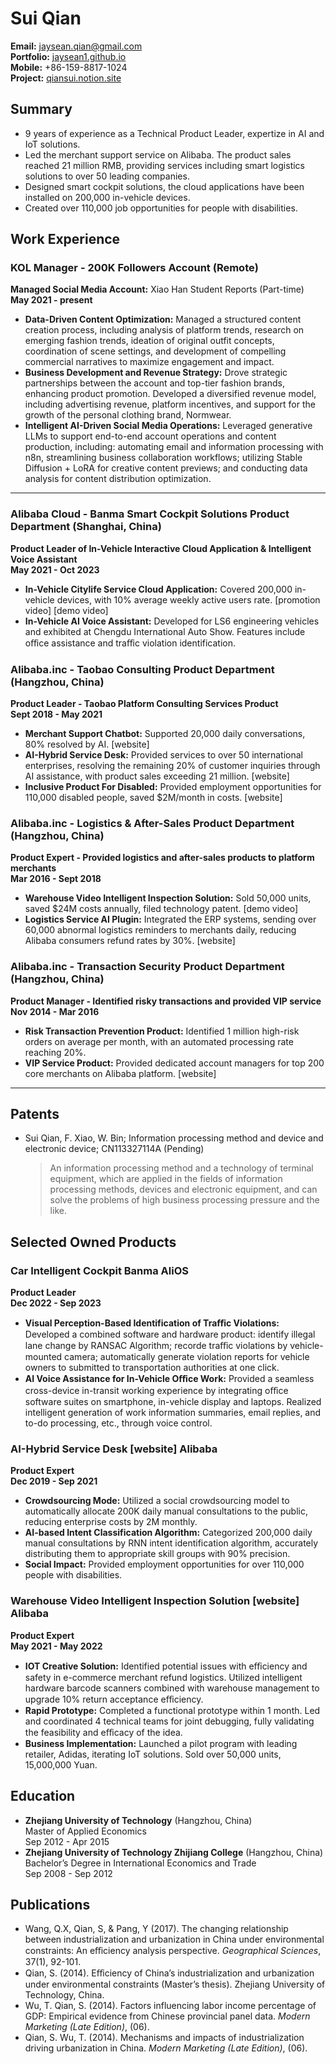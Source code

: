 # Sui Qian

**Email:** jaysean.qian@gmail.com  
**Portfolio:** [jaysean1.github.io](https://jaysean1.github.io)  
**Mobile:** +86-159-8817-1024  
**Project:** [qiansui.notion.site](https://qiansui.notion.site)

## Summary
- 9 years of experience as a Technical Product Leader, expertize in AI and IoT solutions.
- Led the merchant support service on Alibaba. The product sales reached 21 million RMB, providing services including smart logistics solutions to over 50 leading companies.
- Designed smart cockpit solutions, the cloud applications have been installed on 200,000 in-vehicle devices.
- Created over 110,000 job opportunities for people with disabilities.

## Work Experience

### KOL Manager - 200K Followers Account (Remote)
**Managed Social Media Account:** Xiao Han Student Reports (Part-time)  
**May 2021 - present**
- **Data-Driven Content Optimization:** Managed a structured content creation process, including analysis of platform trends, research on emerging fashion trends, ideation of original outfit concepts, coordination of scene settings, and development of compelling commercial narratives to maximize engagement and impact.
- **Business Development and Revenue Strategy:** Drove strategic partnerships between the account and top-tier fashion brands, enhancing product promotion. Developed a diversified revenue model, including advertising revenue, platform incentives, and support for the growth of the personal clothing brand, Normwear.
- **Intelligent AI-Driven Social Media Operations:** Leveraged generative LLMs to support end-to-end account operations and content production, including: automating email and information processing with n8n, streamlining business collaboration workflows; utilizing Stable Diffusion + LoRA for creative content previews; and conducting data analysis for content distribution optimization.

---

### Alibaba Cloud - Banma Smart Cockpit Solutions Product Department (Shanghai, China)
**Product Leader of In-Vehicle Interactive Cloud Application & Intelligent Voice Assistant**  
**May 2021 - Oct 2023**
- **In-Vehicle Citylife Service Cloud Application:** Covered 200,000 in-vehicle devices, with 10% average weekly active users rate. [promotion video] [demo video]
- **In-Vehicle AI Voice Assistant:** Developed for LS6 engineering vehicles and exhibited at Chengdu International Auto Show. Features include oﬀice assistance and traﬀic violation identification.

### Alibaba.inc - Taobao Consulting Product Department (Hangzhou, China)
**Product Leader - Taobao Platform Consulting Services Product**  
**Sept 2018 - May 2021**
- **Merchant Support Chatbot:** Supported 20,000 daily conversations, 80% resolved by AI. [website]
- **AI-Hybrid Service Desk:** Provided services to over 50 international enterprises, resolving the remaining 20% of customer inquiries through AI assistance, with product sales exceeding 21 million. [website]
- **Inclusive Product For Disabled:** Provided employment opportunities for 110,000 disabled people, saved $2M/month in costs. [website]

### Alibaba.inc - Logistics & After-Sales Product Department (Hangzhou, China)
**Product Expert - Provided logistics and after-sales products to platform merchants**  
**Mar 2016 - Sept 2018**
- **Warehouse Video Intelligent Inspection Solution:** Sold 50,000 units, saved $24M costs annually, filed technology patent. [demo video]
- **Logistics Service AI Plugin:** Integrated the ERP systems, sending over 60,000 abnormal logistics reminders to merchants daily, reducing Alibaba consumers refund rates by 30%. [website]

### Alibaba.inc - Transaction Security Product Department (Hangzhou, China)
**Product Manager - Identified risky transactions and provided VIP service**  
**Nov 2014 - Mar 2016**
- **Risk Transaction Prevention Product:** Identified 1 million high-risk orders on average per month, with an automated processing rate reaching 20%.
- **VIP Service Product:** Provided dedicated account managers for top 200 core merchants on Alibaba platform. [website]

---

## Patents
- Sui Qian, F. Xiao, W. Bin; Information processing method and device and electronic device; CN113327114A (Pending)
  > An information processing method and a technology of terminal equipment, which are applied in the fields of information processing methods, devices and electronic equipment, and can solve the problems of high business processing pressure and the like.
## Selected Owned Products

### Car Intelligent Cockpit Banma AliOS
**Product Leader**  
**Dec 2022 - Sep 2023**
- **Visual Perception-Based Identification of Traﬀic Violations:** Developed a combined software and hardware product: identify illegal lane change by RANSAC Algorithm; recorde traﬀic violations by vehicle-mounted camera; automatically generate violation reports for vehicle owners to submitted to transportation authorities at one click.
- **AI Voice Assistance for In-Vehicle Oﬀice Work:** Provided a seamless cross-device in-transit working experience by integrating oﬀice software suites on smartphone, in-vehicle display and laptops. Realized intelligent generation of work information summaries, email replies, and to-do processing, etc., through voice control.

### AI-Hybrid Service Desk [website] Alibaba
**Product Expert**  
**Dec 2019 - Sep 2021**
- **Crowdsourcing Mode:** Utilized a social crowdsourcing model to automatically allocate 200K daily manual consultations to the public, reducing enterprise costs by 2M monthly.
- **AI-based Intent Classification Algorithm:** Categorized 200,000 daily manual consultations by RNN intent identification algorithm, accurately distributing them to appropriate skill groups with 90% precision.
- **Social Impact:** Provided employment opportunities for over 110,000 people with disabilities.

### Warehouse Video Intelligent Inspection Solution [website] Alibaba
**Product Expert**  
**May 2021 - May 2022**
- **IOT Creative Solution:** Identified potential issues with eﬀiciency and safety in e-commerce merchant refund logistics. Utilized intelligent hardware barcode scanners combined with warehouse management to upgrade 10% return acceptance eﬀiciency.
- **Rapid Prototype:** Completed a functional prototype within 1 month. Led and coordinated 4 technical teams for joint debugging, fully validating the feasibility and eﬀicacy of the idea.
- **Business Implementation:** Launched a pilot program with leading retailer, Adidas, iterating IoT solutions. Sold over 50,000 units, 15,000,000 Yuan.
## Education

- **Zhejiang University of Technology** (Hangzhou, China)  
  Master of Applied Economics  
  Sep 2012 - Apr 2015
- **Zhejiang University of Technology Zhijiang College** (Hangzhou, China)  
  Bachelor’s Degree in International Economics and Trade  
  Sep 2008 - Sep 2012

## Publications
- Wang, Q.X, Qian, S, & Pang, Y (2017). The changing relationship between industrialization and urbanization in China under environmental constraints: An eﬀiciency analysis perspective. *Geographical Sciences*, 37(1), 92-101.
- Qian, S. (2014). Eﬀiciency of China’s industrialization and urbanization under environmental constraints (Master’s thesis). Zhejiang University of Technology, China.
- Wu, T. Qian, S. (2014). Factors influencing labor income percentage of GDP: Empirical evidence from Chinese provincial panel data. *Modern Marketing (Late Edition)*, (06).
- Qian, S. Wu, T. (2014). Mechanisms and impacts of industrialization driving urbanization in China. *Modern Marketing (Late Edition)*, (06).
